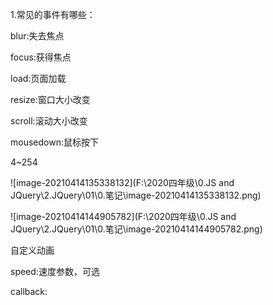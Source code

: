 1.常见的事件有哪些：

blur:失去焦点

focus:获得焦点

load:页面加载

resize:窗口大小改变

scroll:滚动大小改变

mousedown:鼠标按下

4~254

![image-20210414135338132](F:\2020四年级\0.JS and JQuery\2.JQuery\01\0.笔记\image-20210414135338132.png)

![image-20210414144905782](F:\2020四年级\0.JS and JQuery\2.JQuery\01\0.笔记\image-20210414144905782.png)

自定义动画

speed:速度参数，可选

callback: